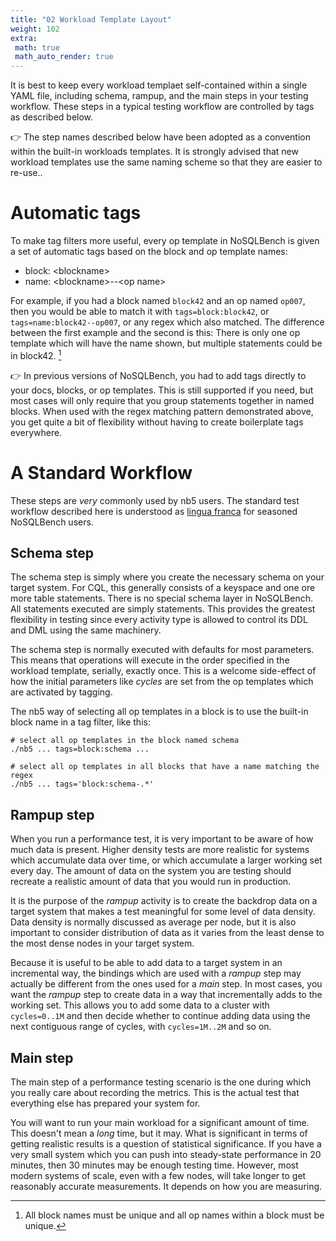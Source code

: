 ```yaml
---
title: "02 Workload Template Layout"
weight: 102
extra:
 math: true
 math_auto_render: true
---
```


It is best to keep every workload templaet self-contained within a single YAML file, including 
schema, rampup, and the main steps in your testing workflow. These steps in a typical testing 
workflow are controlled by tags as described below.

👉 The step names described below have been adopted as a convention within the built-in workloads 
templates. It is strongly advised that new workload templates use the same naming scheme so 
that they are easier to re-use..

# Automatic tags

To make tag filters more useful, every op template in NoSQLBench is given a set of automatic 
tags based on the block and op template names:

- block: &lt;blockname&gt;
- name: &lt;blockname&gt;--&lt;op name&gt;

For example, if you had a block named `block42` and an op named `op007`, then you would be able 
to match it with `tags=block:block42`, or `tags=name:block42--op007`, or any regex which also 
matched. The difference between the first example and the second is this: There is only one op 
template which will have the name shown, but multiple statements could be in block42. [^1]

👉 In previous versions of NoSQLBench, you had to add tags directly to your docs, blocks, or op
templates. This is still supported if you need, but most cases will only require that you group
statements together in named blocks. When used with the regex matching pattern demonstrated
above, you get quite a bit of flexibility without having to create boilerplate tags everywhere.


# A Standard Workflow

These steps are *very* commonly used by nb5 users. The standard test workflow described here is 
understood as [lingua franca](https://en.wikipedia.org/wiki/Lingua_franca) for seasoned NoSQLBench 
users.

## Schema step

The schema step is simply where you create the necessary schema on your target system. For CQL, 
this generally consists of a keyspace and one ore more table statements. There is no special 
schema layer in NoSQLBench. All statements executed are simply statements. This provides the 
greatest flexibility in testing since every activity type is allowed to control its DDL and DML 
using the same machinery.

The schema step is normally executed with defaults for most parameters. This means that 
operations will execute in the order specified in the workload template, serially, exactly once.
This is a welcome side-effect of how the initial parameters like _cycles_ are set from the 
op templates which are activated by tagging.

The nb5 way of selecting all op templates in a block is to use the built-in block name in a tag 
filter, like this:

```shell
# select all op templates in the block named schema
./nb5 ... tags=block:schema ...

# select all op templates in all blocks that have a name matching the regex
./nb5 ... tags='block:schema-.*'
```

## Rampup step

When you run a performance test, it is very important to be aware of how much data is present.
Higher density tests are more realistic for systems which accumulate data over time, or which 
accumulate a larger working set every day. The amount of data on the system you are testing 
should recreate a realistic amount of data that you would run in production.

It is the purpose of the _rampup_ activity is to create the backdrop data on a target system that 
makes a
test meaningful for some level of data density. Data density is normally discussed as average per
node, but it is also important to consider distribution of data as it varies from the least dense to
the most dense nodes in your target system.

Because it is useful to be able to add data to a target system in an incremental way, the bindings
which are used with a _rampup_ step may actually be different from the ones used for a _main_
step. In most cases, you want the _rampup_ step to create data in a way that incrementally adds to
the working set. This allows you to add some data to a cluster with `cycles=0..1M` and then 
decide whether to continue adding data using the next contiguous range of cycles, with 
`cycles=1M..2M` and so on.

## Main step

The main step of a performance testing scenario is the one during which you really care about 
recording the metrics. This is the actual test that everything else has prepared your system for.

You will want to run your main workload for a significant amount of time. This doesn't mean a 
*long* time, but it may. What is significant in terms of getting realistic results is a question 
of statistical significance. If you have a very small system which you can push into 
steady-state performance in 20 minutes, then 30 minutes may be enough testing time. However, 
most modern systems of scale, even with a few nodes, will take longer to get reasonably accurate 
measurements. It depends on how you are measuring.

[^1]: All block names must be unique and all op names within a block must be unique.
